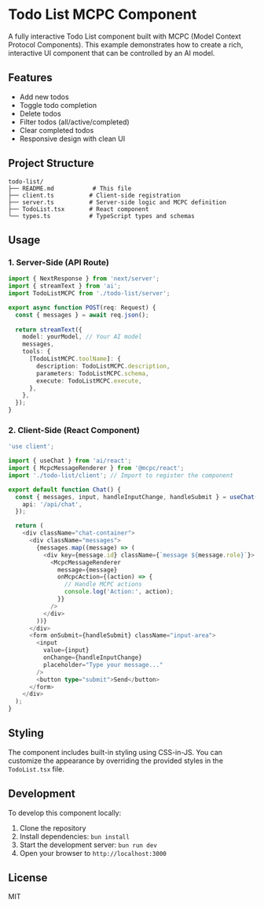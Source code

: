 # Todo List MCPC Component

A fully interactive Todo List component built with MCPC (Model Context Protocol Components). This example demonstrates how to create a rich, interactive UI component that can be controlled by an AI model.

## Features

- Add new todos
- Toggle todo completion
- Delete todos
- Filter todos (all/active/completed)
- Clear completed todos
- Responsive design with clean UI

## Project Structure

```
todo-list/
├── README.md           # This file
├── client.ts          # Client-side registration
├── server.ts          # Server-side logic and MCPC definition
├── TodoList.tsx       # React component
└── types.ts           # TypeScript types and schemas
```

## Usage

### 1. Server-Side (API Route)

```typescript
import { NextResponse } from 'next/server';
import { streamText } from 'ai';
import TodoListMCPC from './todo-list/server';

export async function POST(req: Request) {
  const { messages } = await req.json();
  
  return streamText({
    model: yourModel, // Your AI model
    messages,
    tools: {
      [TodoListMCPC.toolName]: {
        description: TodoListMCPC.description,
        parameters: TodoListMCPC.schema,
        execute: TodoListMCPC.execute,
      },
    },
  });
}
```

### 2. Client-Side (React Component)

```typescript
'use client';

import { useChat } from 'ai/react';
import { McpcMessageRenderer } from '@mcpc/react';
import './todo-list/client'; // Import to register the component

export default function Chat() {
  const { messages, input, handleInputChange, handleSubmit } = useChat({
    api: '/api/chat',
  });

  return (
    <div className="chat-container">
      <div className="messages">
        {messages.map((message) => (
          <div key={message.id} className={`message ${message.role}`}>
            <McpcMessageRenderer
              message={message}
              onMcpcAction={(action) => {
                // Handle MCPC actions
                console.log('Action:', action);
              }}
            />
          </div>
        ))}
      </div>
      <form onSubmit={handleSubmit} className="input-area">
        <input
          value={input}
          onChange={handleInputChange}
          placeholder="Type your message..."
        />
        <button type="submit">Send</button>
      </form>
    </div>
  );
}
```

## Styling

The component includes built-in styling using CSS-in-JS. You can customize the appearance by overriding the provided styles in the `TodoList.tsx` file.

## Development

To develop this component locally:

1. Clone the repository
2. Install dependencies: `bun install`
3. Start the development server: `bun run dev`
4. Open your browser to `http://localhost:3000`

## License

MIT
